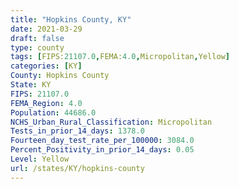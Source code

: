 ```yaml
---
title: "Hopkins County, KY"
date: 2021-03-29
draft: false
type: county
tags: [FIPS:21107.0,FEMA:4.0,Micropolitan,Yellow]
categories: [KY]
County: Hopkins County
State: KY
FIPS: 21107.0
FEMA_Region: 4.0
Population: 44686.0
NCHS_Urban_Rural_Classification: Micropolitan
Tests_in_prior_14_days: 1378.0
Fourteen_day_test_rate_per_100000: 3084.0
Percent_Positivity_in_prior_14_days: 0.05
Level: Yellow
url: /states/KY/hopkins-county
---
```



